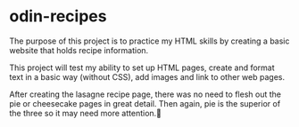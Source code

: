 # odin-recipes

The purpose of this project is to practice my HTML skills by creating a basic website that holds recipe information.

This project will test my ability to set up HTML pages, create and format text in a basic way (without CSS), add images and link to other web pages.

After creating the lasagne recipe page, there was no need to flesh out the pie or cheesecake pages in great detail. Then again, pie is the superior of the three so it may need more attention.
